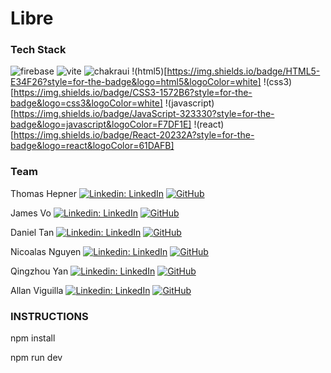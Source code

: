 # Libre

### Tech Stack
![firebase](https://img.shields.io/badge/firebase-ffca28?style=for-the-badge&logo=firebase&logoColor=black)
![vite](https://img.shields.io/badge/Vite-B73BFE?style=for-the-badge&logo=vite&logoColor=FFD62E)
![chakraui](https://img.shields.io/badge/Chakra--UI-319795?style=for-the-badge&logo=chakra-ui&logoColor=white)
!(html5)[https://img.shields.io/badge/HTML5-E34F26?style=for-the-badge&logo=html5&logoColor=white]
!(css3)[https://img.shields.io/badge/CSS3-1572B6?style=for-the-badge&logo=css3&logoColor=white]
!(javascript)[https://img.shields.io/badge/JavaScript-323330?style=for-the-badge&logo=javascript&logoColor=F7DF1E]
!(react)[https://img.shields.io/badge/React-20232A?style=for-the-badge&logo=react&logoColor=61DAFB]

### Team
Thomas Hepner
[![Linkedin: LinkedIn](https://img.shields.io/badge/linkedin-%230077B5.svg?style=for-the-badge&logo=linkedin&logoColor=white)](https://www.linkedin.com/in/thomashepner/)
[![GitHub](https://img.shields.io/badge/github-%23121011.svg?style=for-the-badge&logo=github&logoColor=white)](https://github.com/hepnerthomas)

James Vo
[![Linkedin: LinkedIn](https://img.shields.io/badge/linkedin-%230077B5.svg?style=for-the-badge&logo=linkedin&logoColor=white)](https://www.linkedin.com/in/james-emerson-1a0b5679/)
[![GitHub](https://img.shields.io/badge/github-%23121011.svg?style=for-the-badge&logo=github&logoColor=white)](https://github.com/jamesEmerson112)

Daniel Tan
[![Linkedin: LinkedIn](https://img.shields.io/badge/linkedin-%230077B5.svg?style=for-the-badge&logo=linkedin&logoColor=white)](https://www.linkedin.com/in/danieltan510/)
[![GitHub](https://img.shields.io/badge/github-%23121011.svg?style=for-the-badge&logo=github&logoColor=white)](https://github.com/dantan510)

Nicoalas Nguyen
[![Linkedin: LinkedIn](https://img.shields.io/badge/linkedin-%230077B5.svg?style=for-the-badge&logo=linkedin&logoColor=white)](https://www.linkedin.com/in/nicolas--nguyen/)
[![GitHub](https://img.shields.io/badge/github-%23121011.svg?style=for-the-badge&logo=github&logoColor=white)](https://github.com/nicolastiennguyen)

Qingzhou Yan
[![Linkedin: LinkedIn](https://img.shields.io/badge/linkedin-%230077B5.svg?style=for-the-badge&logo=linkedin&logoColor=white)](https://github.com/qzyan)
[![GitHub](https://img.shields.io/badge/github-%23121011.svg?style=for-the-badge&logo=github&logoColor=white)](https://www.linkedin.com/in/qingzhou-yan/)

Allan Viguilla
[![Linkedin: LinkedIn](https://img.shields.io/badge/linkedin-%230077B5.svg?style=for-the-badge&logo=linkedin&logoColor=white)](https://www.linkedin.com/in/allanviguilla/)
[![GitHub](https://img.shields.io/badge/github-%23121011.svg?style=for-the-badge&logo=github&logoColor=white)](https://github.com/allanviguilla)




### INSTRUCTIONS

npm install

npm run dev

